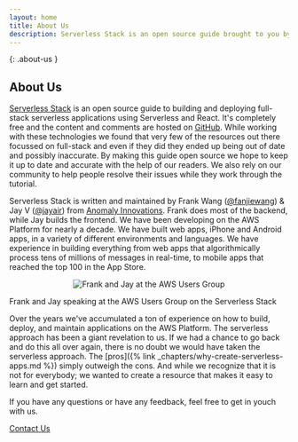 ```yaml
---
layout: home
title: About Us
description: Serverless Stack is an open source guide brought to you by Frank Wang (@fanjiewang) and Jay V (@jayair) from Anomaly Innovations.
---
```


{: .about-us }
## About Us

[Serverless Stack](/) is an open source guide to building and deploying full-stack serverless applications using Serverless and React. It's completely free and the content and comments are hosted on [GitHub](https://github.com/AnomalyInnovations/serverless-stack-com). While working with these technologies we found that very few of the resources out there focussed on full-stack and even if they did they ended up being out of date and possibly inaccurate. By making this guide open source we hope to keep it up to date and accurate with the help of our readers. We also rely on our community to help people resolve their issues while they work through the tutorial.

Serverless Stack is written and maintained by Frank Wang ([@fanjiewang](https://twitter.com/fanjiewang)) &amp; Jay V ([@jayair](https://twitter.com/jayair)) from [Anomaly Innovations](http://anoma.ly). Frank does most of the backend, while Jay builds the frontend. We have been developing on the AWS Platform for nearly a decade. We have built web apps, iPhone and Android apps, in a variety of different environments and languages. We have experience in building everything from web apps that algorithmically process tens of millions of messages in real-time, to mobile apps that reached the top 100 in the App Store.

<p style="text-align: center;"><img src="{{ site.url }}/assets/team-at-aws-meetup.jpg" alt="Frank and Jay at the AWS Users Group" /></p>
<p class="about-us-image-desc">Frank and Jay speaking at the AWS Users Group on the Serverless Stack</p>

Over the years we've accumulated a ton of experience on how to build, deploy, and maintain applications on the AWS Platform. The serverless approach has been a giant revelation to us. If we had a chance to go back and do this all over again, there is no doubt we would have taken the serverless approach. The [pros]({% link _chapters/why-create-serverless-apps.md %}) simply outweigh the cons. And while we recognize that it is not for everybody; we wanted to create a resource that makes it easy to learn and get started.

If you have any questions or have any feedback, feel free to get in youch with us.

<a class="button contact" href="mailto:{{ site.email }}">Contact Us</a>
